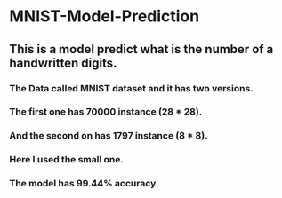 # MNIST-Model-Prediction

## This is a model predict what is the number of a handwritten digits.
### The Data called MNIST dataset and it has two versions.
### The first one has 70000 instance (28 * 28).
### And the second on has 1797 instance (8 * 8). 
### Here I used the small one.
### The model has 99.44% accuracy.
